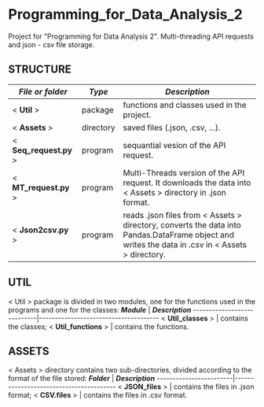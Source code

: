 # Programming_for_Data_Analysis_2
Project for "Programming for Data Analysis 2". Multi-threading API requests and json - csv file storage.


## STRUCTURE
_**File or folder**_          | _**Type**_ | _**Description**_
------------------------------|------------|------------------------------------------------------------
< **Util** >                  | package    | functions and classes used in the project.
< **Assets** >                | directory  | saved files (.json, .csv, ...).
< **Seq_request.py** >        | program    | sequantial vesion of the API request.
< **MT_request.py** >         | program    | Multi-Threads version of the API request. It downloads the data into < Assets > directory in .json format.
< **Json2csv.py** >           | program    | reads .json files from < Assets > directory, converts the data into Pandas.DataFrame object and writes the data in .csv in < Assets > directory.

## UTIL
< Util > package is divided in two modules, one for the functions used in the programs and one for the classes:
_**Module**_                | _**Description**_
----------------------------|--------------------------------------
< **Util_classes** >        | contains the classes;
< **Util_functions** >      | contains the functions.

## ASSETS
< Assets > directory contains two sub-directories, divided according to the format of the file stored:
_**Folder**_            | _**Description**_
------------------------|----------------------------------------
< **JSON_files** >      | contains the files in .json format;
< **CSV.files** >       | contains the files in .csv format.
